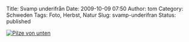 Title: Svamp underifrån
Date: 2009-10-09 07:50
Author: tom
Category: Schweden
Tags: Foto, Herbst, Natur
Slug: svamp-underifran
Status: published

[![Pilze von
unten](/pic/svampunderif_s.jpg "Pilze von unten")](/pic/svampunderif_l.jpg)

